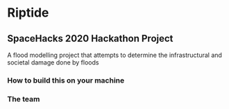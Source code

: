 # Riptide
## SpaceHacks 2020 Hackathon Project
A flood modelling project that attempts to determine the infrastructural and societal damage done by floods

### How to build this on your machine
### The team